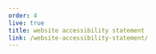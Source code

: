 ```yaml
---
order: 4
live: true
title: website accessibility statement
link: /website-accessibility-statement/
--- 
```


